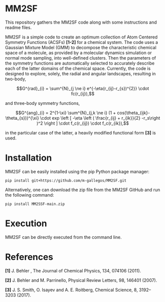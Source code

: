 # MM2SF
This repository gathers the MM2SF code along with some instructions and readme files.

MM2SF is a simple code to create an optimum collection of Atom Centered Symmetry Functions (ACSFs) **[1-2]** for a chemical system. The code uses a Gaussian Mixture Model (GMM) to decompose the characteristic chemical space of a molecule, as provided by a molecular dynamics simulation or normal mode sampling, into well-defined clusters. Then the parameters of the symmetry functions are automatically selected to accurately describe each of the latter domains of the chemical space. Currently, the code is designed to explore, solely, the radial and angular landscapes, resulting in two-body,

```math
G^{rad}_{i} = \sum^{N}_{j \ne i} e^{-\eta(r_{ij}-r_{s})^{2}} \cdot fc(r_{ij}),
```

and three-body symmetry functions,

```math
G^{ang}_{i} = 2^{1-\xi} \sum^{N}_{j,k \ne i} (1 + cos(\theta_{ijk}-\theta_{s}))^{\xi}
\cdot exp \left [ -\eta \left ( \frac{r_{ij} + r_{ik}}{2} -r_s\right )^2 \right ] \cdot f_c(r_{ij}) \cdot f_c(r_{ik}),
```

in the particular case of the latter, a heavily modified functional form **[3]** is used.

# Installation

MM2SF can be easily installed using the pip Python package manager:

    pip install git+https://github.com/m-gallegos/MM2SF.git

Alternatively, one can download the zip file from the MM2SF GitHub and run the following command:

    pip install MM2SSF-main.zip

# Execution

MM2SF can be directly executed from the command line. 

# References

**[1]** J. Behler , The Journal of Chemical Physics, 134, 074106 (2011).

**[2]** J. Behler and M. Parrinello, Physical Review Letters, 98, 146401 (2007).

**[3]** J. S. Smith, O. Isayev and A. E. Roitberg, Chemical Science, 8, 3192–3203 (2017).
